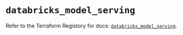 # `databricks_model_serving`

Refer to the Terraform Registory for docs: [`databricks_model_serving`](https://www.terraform.io/docs/providers/databricks/r/model_serving).
